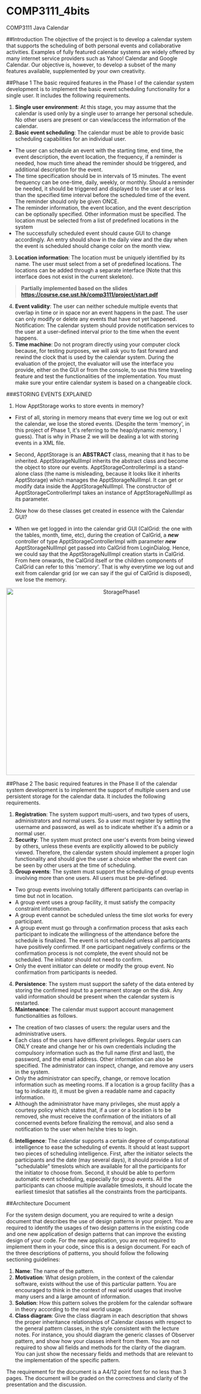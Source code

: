 # COMP3111_4bits
COMP3111 Java Calendar

##Introduction
The objective of the project is to develop a calendar system that supports the scheduling of both personal events and collaborative activities. Examples of fully featured calendar systems are widely offered by many internet service providers such as Yahoo! Calendar and Google Calendar. Our objective is, however, to develop a subset of the many features available, supplemented by your own creativity.

##Phase 1
The basic required features in the Phase I of the calendar system development is to implement the basic event scheduling functionality for a single user. It includes the following requirements.

1. <b>Single user environment</b>: At this stage, you may assume that the calendar is used only by a single user to arrange her    personal schedule. No other users are present or can view/access the information of the calendar. 
2. <b>Basic event scheduling</b>: The calendar must be able to provide basic scheduling capabilities for an individual user.
  * The user can schedule an event with the starting time, end time, the event description, the event location, the     frequency, if a reminder is needed, how much time ahead the reminder should be triggered, and additional description for the event.
  * The time specification should be in intervals of 15 minutes. The event frequency can be one-time, daily, weekly, or monthly. Should a reminder be needed, it should be triggered and displayed to the user at or less than the specified time interval before the scheduled time of the event. The reminder should only be given ONCE.
  * The reminder information, the event location, and the event description can be optionally specified. Other information must be specified. The location must be selected from a list of predefined locations in the system
  * The successfully scheduled event should cause GUI to change accordingly. An entry should show in the daily view and the day when the event is scheduled should change color on the month view.
    
3. <b>Location information</b>: The location must be uniquely identified by its name. The user must select from a set of predefined locations. The locations can be added through a separate interface (Note that this interface does not exist in the current skeleton).
>**Partially implemented based on the slides https://course.cse.ust.hk/comp3111/project/start.pdf**
4. <b>Event validity</b>: The user can neither schedule multiple events that overlap in time or in space nor an event happens in the past. The user can only modify or delete any events that have not yet happened.
Notification: The calendar system should provide notification services to the user at a user-defined interval prior to the time when the event happens.
5. <b>Time machine</b>: Do not program directly using your computer clock because, for testing purposes, we will ask you to fast forward and rewind the clock that is used by the calendar system. During the evaluation of the project, the evaluator will use the interface you provide, either on the GUI or from the console, to use this time traveling feature and test the functionalities of the implementation. You must make sure your entire calendar system is based on a changeable clock.


###STORING EVENTS EXPLAINED
1. How ApptStorage works to store events in memory?
 * First of all, storing in memory means that every time we log out or exit the calendar, we lose the stored events. (Despite    the term 'memory', in this project of Phase 1, it's referring to the heap/dynamic memory, I guess). That is why in Phase 2    we will be dealing a lot with storing events in a XML file.

 * Second, ApptStorage is an <b>ABSTRACT</b> class, meaning that it has to be inherited. ApptStorageNullImpl inherits the abstract     class and become the object to store our events. ApptStorageControllerImpl is a stand-alone class (the name is misleading,    because it looks like it inherits ApptStorage) which manages the ApptStorageNullImpl. It can get or modify data inside the    ApptStorageNullImpl. The constructor of ApptStorageControllerImpl takes an instance of ApptStorageNullImpl as its   parameter.

2. Now how do these classes get created in essence with the Calendar GUI?
  * When we get logged in into the calendar grid GUI (CalGrid: the one with the tables, month, time, etc), during the creation of CalGrid, a <b><i>new</i></b> controller of type ApptStorageControllerImpl with parameter <b><i>new</i></b> ApptStorageNullImpl get passed into CalGrid from LoginDialog. Hence, we could say that the ApptStorageNullImpl creation starts in CalGrid. From here onwards, the CalGrid itself or the children components of CalGrid can refer to this 'memory'. That is why everytime we log out and exit from calendar grid (or we can say if the gui of CalGrid is disposed), we lose the memory.
<p align="center">
  <img src=https://cloud.githubusercontent.com/assets/8019899/6593645/42de73a2-c815-11e4-87dc-30891432fe47.png width="600px" height="500px" alt="StoragePhase1"/>
</p>


##Phase 2
The basic required features in the Phase II of the calendar system development is to implement the support of multiple users and use persistent storage for the calendar data. It includes the following requirements. 

1. <b>Registration</b>: The system support multi-users, and two types of users, administrators and normal users. So a user must register by setting the username and password, as well as to indicate whether it's a admin or a normal user.
2. <b>Security</b>: The system must protect one user's events from being viewed by others, unless these events are explicitly allowed to be publicly viewed. Therefore, the calendar system should implement a proper login functionality and should give the user a choice whether the event can be seen by other users at the time of scheduling.
3. <b>Group events</b>: The system must support the scheduling of group events involving more than one users. All users must be pre-defined.
  * Two group events involving totally different participants can overlap in time but not in location.
  * A group event uses a group facility, it must satisfy the compacity constraint information.
  * A group event cannot be scheduled unless the time slot works for every participant.
  * A group event must go through a confirmation process that asks each participant to indicate the willingness of the attendance before the schedule is finalized. The event is not scheduled unless all participants have positively confirmed. If one participant negatively confirms or the confirmation process is not complete, the event should not be scheduled. The initiator should not need to confirm.
  * Only the event initiator can delete or modify the group event. No confirmation from participants is needed.

4. <b>Persistence</b>: The system must support the safety of the data entered by storing the confirmed input to a permanent storage on the disk. Any valid information should be present when the calendar system is restarted.
5. <b>Maintenance</b>: The calendar must support account management functionalities as follows.
  * The creation of two classes of users: the regular users and the administrative users.
  * Each class of the users have different privileges. Regular users can ONLY create and change her or his own credentials including the compulsory information such as the full name (first and last), the password, and the email address. Other information can also be specified. The administrator can inspect, change, and remove any users in the system.
  * Only the administrator can specify, change, or remove location information such as meeting rooms. If a location is a group facility (has a tag to indicate it), it must be given a readable name and capacity information.
  * Although the administrator have many privileges, she must apply a courtesy policy which states that, if a user or a location is to be removed, she must receive the confirmation of the initiators of all concerned events before finalizing the removal, and also send a notification to the user when he/she tries to login.

6. <b>Intelligence</b>: The calendar supports a certain degree of computational intelligence to ease the scheduling of events. It should at least support two pieces of scheduling intelligence. First, after the initiator selects the participants and the date (may several days), it should provide a list of "schedulable" timeslots which are available for all the participants for the initiator to choose from. Second, it should be able to perform automatic event scheduling, especially for group events. All the participants can choose multiple available timeslots, it should locate the earliest timeslot that satisfies all the constraints from the participants.
    

##Architecture Document

For the system design document, you are required to write a design document that describes the use of design patterns in your project. You are required to identify the usages of two design patterns in the existing code and one new application of design patterns that can improve the existing design of your code. For the new application, you are not required to implement them in your code, since this is a design document. For each of the three descriptions of patterns, you should follow the following sectioning guidelines:

1. <b>Name</b>: The name of the pattern.
2. <b>Motivation</b>: What design problem, in the context of the calendar software, exists without the use of this particular pattern. You are encouraged to think in the context of real world usages that involve many users and a large amount of information.
3. <b>Solution</b>: How this pattern solves the problem for the calendar software in theory according to the real world usage.
4. <b>Class diagram</b>: Give the class diagram in each description that shows the proper inheritance relationships of Calendar classes with respect to the general pattern classes, in the style consistent with the lecture notes. For instance, you should diagram the generic classes of Observer pattern, and show how your classes inherit from them. You are not required to show all fields and methods for the clarity of the diagram. You can just show the necessary fields and methods that are relevant to the implementation of the specific pattern.

The requirement for the document is a A4/12 point font for no less than 3 pages. The document will be graded on the correctness and clarity of the presentation and the discussion.
